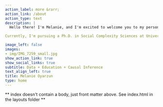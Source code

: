 ```yaml
---
action_label: more &rarr;
action_link: /about
action_type: text
description: |
  Hello there! I'm Melanie, and I'm excited to welcome you to my personal corner of the web. Here, you'll explore a collection of my thoughts, research, and insights into the fascinating intersection of data and human behavior.

Currently, I'm pursuing a Ph.D. in Social Complexity Sciences at Universidad Del Desarrollo, Chile. My research focuses on studying social interaction patterns within students' educational experiences, utilizing a computational social sciences approach. By combining experimental game theory, network analysis, and quantitative data analysis methods, I aim to understand concepts such as cooperation, reciprocity, inclusion, and academic success within classroom environments.

image_left: false
images:
- img/IMG_7259_small.jpg
show_action_link: true
show_social_links: true
subtitle: Data + Education + Causal Inference
text_align_left: true
title: Melanie Oyarzun
type: home
---
```


** index doesn't contain a body, just front matter above.
See index.html in the layouts folder **




